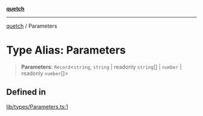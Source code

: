 [**quetch**](../README.md)

***

[quetch](../README.md) / Parameters

# Type Alias: Parameters

> **Parameters**: `Record`\<`string`, `string` \| readonly `string`[] \| `number` \| readonly `number`[]\>

## Defined in

[lib/types/Parameters.ts:1](https://github.com/nevoland/quetch/blob/daab7d5db71d61e74901886a2473b07ec4e9fc05/lib/types/Parameters.ts#L1)
